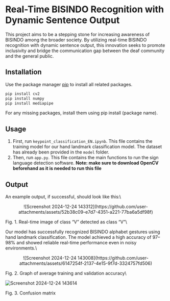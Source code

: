 # Real-Time BISINDO Recognition with Dynamic Sentence Output

This project aims to be a stepping stone for increasing awareness of BISINDO among the broader society. By utilizing real-time BISINDO recognition with dynamic sentence output, this innovation seeks to promote inclusivity and bridge the communication gap between the deaf community and the general public.
## Installation

Use the package manager [pip](https://pip.pypa.io/en/stable/) to install all related packages.

```bash
pip install cv2
pip install numpy
pip install mediapipe
```
For any missing packages, install them using pip install (package name).
## Usage
1. First, run `keypoint_classification_EN.ipynb`. This file contains the training model for our hand landmark classification model. The dataset has already been provided in the `model` folder.
2. Then, run `app.py`. This file contains the main functions to run the sign language detection software. **Note: make sure to download OpenCV beforehand as it is needed to run this file**


## Output

An example output, if successful, should look like this:\
<p align="center">
![Screenshot 2024-12-24 143312](https://github.com/user-attachments/assets/52b38c09-e7d7-4351-a221-77ba6a5df98f)

Fig. 1.	Real-time image of class “V” detected as class “V”\
</p>
Our model has successfully recognized BISINDO alphabet gestures using hand landmark classification. The model achieved a high accuracy of 97–98% and showed reliable real-time performance even in noisy environments.\
<p align="center">
![Screenshot 2024-12-24 143008](https://github.com/user-attachments/assets/6147254f-2137-4e15-9f7d-3324757fd506)

Fig. 2.	Graph of average training and validation accuracy\

![Screenshot 2024-12-24 143614](https://github.com/user-attachments/assets/a4578438-59c1-4ed5-b952-4e0ef9e33452)

Fig. 3.	Confusion matrix
</p>



